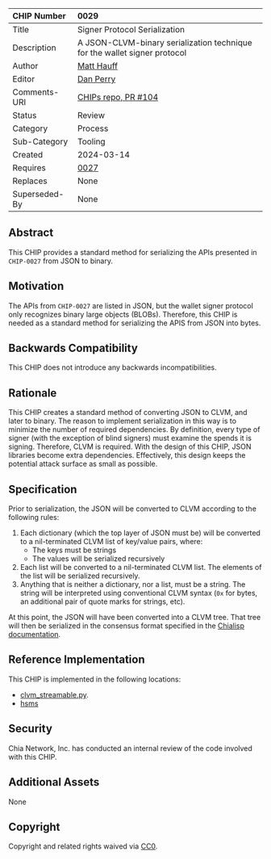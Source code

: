 CHIP Number   | 0029
:-------------|:----
Title     	  | Signer Protocol Serialization
Description   | A JSON-CLVM-binary serialization technique for the wallet signer protocol
Author    	  | [Matt Hauff](https://github.com/Quexington)
Editor    	  | [Dan Perry](https://github.com/danieljperry)
Comments-URI  | [CHIPs repo, PR #104](https://github.com/Chia-Network/chips/pull/104)
Status    	  | Review
Category  	  | Process
Sub-Category  | Tooling
Created   	  | 2024-03-14
Requires      | [0027](https://github.com/Chia-Network/chips/pull/102)
Replaces      | None
Superseded-By | None


## Abstract

This CHIP provides a standard method for serializing the APIs presented in `CHIP-0027` from JSON to binary.

## Motivation

The APIs from `CHIP-0027` are listed in JSON, but the wallet signer protocol only recognizes binary large objects (BLOBs). Therefore, this CHIP is needed as a standard method for serializing the APIS from JSON into bytes.

## Backwards Compatibility

This CHIP does not introduce any backwards incompatibilities.

## Rationale

This CHIP creates a standard method of converting JSON to CLVM, and later to binary. The reason to implement serialization in this way is to minimize the number of required dependencies. By definition, every type of signer (with the exception of blind signers) must examine the spends it is signing. Therefore, CLVM is required. With the design of this CHIP, JSON libraries become extra dependencies. Effectively, this design keeps the potential attack surface as small as possible.

## Specification

Prior to serialization, the JSON will be converted to CLVM according to the following rules:
1. Each dictionary (which the top layer of JSON must be) will be converted to a nil-terminated CLVM list of key/value pairs, where:
	* The keys must be strings
	* The values will be serialized recursively
2. Each list will be converted to a nil-terminated CLVM list. The elements of the list will be serialized recursively.
3. Anything that is neither a dictionary, nor a list, must be a string. The string will be interpreted using conventional CLVM syntax (`0x` for bytes, an additional pair of quote marks for strings, etc).

At this point, the JSON will have been converted into a CLVM tree. That tree will then be serialized in the consensus format specified in the [Chialisp documentation](https://chialisp.com/clvm#serialization).

## Reference Implementation

This CHIP is implemented in the following locations:
* [clvm_streamable.py](https://github.com/Chia-Network/chia-blockchain/blob/385916a6a29c5124155b43cb7cfe48c6ec7b3590/chia/wallet/util/clvm_streamable.py).
* [hsms](https://github.com/Chia-Network/hsms/blob/8cd5a44ad83c1d7f525a13c8ceb734f2ead89e6e/hsms/clvm_serde/__init__.py)

## Security

Chia Network, Inc. has conducted an internal review of the code involved with this CHIP.

## Additional Assets

None

## Copyright
Copyright and related rights waived via [CC0](https://creativecommons.org/publicdomain/zero/1.0/).

